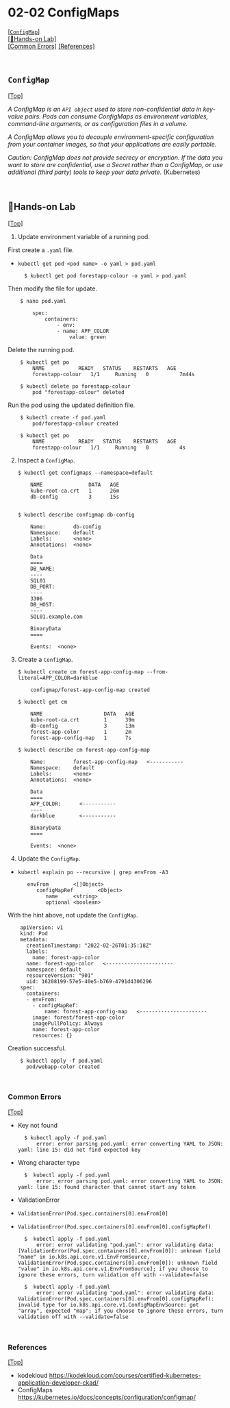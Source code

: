 # <span id='top'>02-02 ConfigMaps</span>

[[`ConfigMap`]](#configmap)  
[[🤲Hands-on Lab]](#handson)  
[[Common Errors]](#Errors)
[[References]](#ref)

<br>

## <span id='configmap'>`ConfigMap`</span>

[[Top]](#top)

_A ConfigMap is an `API object` used to store non-confidential data in key-value pairs. Pods can consume ConfigMaps as environment variables, command-line arguments, or as configuration files in a volume._

_A ConfigMap allows you to decouple environment-specific configuration from your container images, so that your applications are easily portable._

_Caution: ConfigMap does not provide secrecy or encryption. If the data you want to store are confidential, use a Secret rather than a ConfigMap, or use additional (third party) tools to keep your data private._ (Kubernetes)

<br>

## <span id='handson'>🤲Hands-on Lab</span>

[[Top]](#top)

1. Update environment variable of a running pod.

First create a `.yaml` file.

- `kubectl get pod <pod name> -o yaml > pod.yaml`

        $ kubectl get pod forestapp-colour -o yaml > pod.yaml

Then modify the file for update.

        $ nano pod.yaml

            spec:
                containers:
                    - env:
                    - name: APP_COLOR
                        value: green

Delete the running pod.

        $ kubectl get po
            NAME           READY   STATUS    RESTARTS   AGE
            forestapp-colour   1/1     Running   0          7m44s

        $ kubectl delete po forestapp-colour
            pod "forestapp-colour" deleted

Run the pod using the updated definition file.

        $ kubectl create -f pod.yaml
            pod/forestapp-colour created

        $ kubectl get po
            NAME           READY   STATUS    RESTARTS   AGE
            forestapp-colour   1/1     Running   0          4s

2.  Inspect a `ConfigMap`.

        $ kubectl get configmaps --namespace=default

            NAME               DATA   AGE
            kube-root-ca.crt   1      26m
            db-config          3      15s


        $ kubectl describe configmap db-config

            Name:         db-config
            Namespace:    default
            Labels:       <none>
            Annotations:  <none>

            Data
            ====
            DB_NAME:
            ----
            SQL01
            DB_PORT:
            ----
            3306
            DB_HOST:
            ----
            SQL01.example.com

            BinaryData
            ====

            Events:  <none>

3.  Create a `ConfigMap`.

        $ kubectl create cm forest-app-config-map --from-literal=APP_COLOR=darkblue

            configmap/forest-app-config-map created

        $ kubectl get cm

            NAME                    DATA   AGE
            kube-root-ca.crt        1      39m
            db-config               3      13m
            forest-app-color        1      2m
            forest-app-config-map   1      7s

        $ kubectl describe cm forest-app-config-map

            Name:         forest-app-config-map   <-----------
            Namespace:    default
            Labels:       <none>
            Annotations:  <none>

            Data
            ====
            APP_COLOR:      <-----------
            ----
            darkblue        <-----------

            BinaryData
            ====

            Events:  <none>

4.  Update the `ConfigMap`.

- `kubectl explain po --recursive | grep envFrom -A3`

         envFrom        <[]Object>
            configMapRef        <Object>
               name     <string>
               optional <boolean>

With the hint above, not update the `ConfigMap`.

        apiVersion: v1
        kind: Pod
        metadata:
          creationTimestamp: "2022-02-26T01:35:18Z"
          labels:
            name: forest-app-color
          name: forest-app-color   <----------------------
          namespace: default
          resourceVersion: "901"
          uid: 16208199-57e5-40e5-b769-4791d4306296
        spec:
          containers:
          - envFrom:
            - configMapRef:
                name: forest-app-config-map   <----------------------
            image: forest/forest-app-color
            imagePullPolicy: Always
            name: forest-app-color
            resources: {}

Creation successful.

        $ kubectl apply -f pod.yaml
          pod/webapp-color created

<br>

### <span id='errors'>Common Errors</span>

[[Top]](#top)

- Key not found

        $ kubectl apply -f pod.yaml
            error: error parsing pod.yaml: error converting YAML to JSON: yaml: line 15: did not find expected key

- Wrong character type

        $  kubectl apply -f pod.yaml
            error: error parsing pod.yaml: error converting YAML to JSON: yaml: line 15: found character that cannot start any token

- ValidationError
- `ValidationError(Pod.spec.containers[0].envFrom[0]`
- `ValidationError(Pod.spec.containers[0].envFrom[0].configMapRef)`

        $  kubectl apply -f pod.yaml
            error: error validating "pod.yaml": error validating data: [ValidationError(Pod.spec.containers[0].envFrom[0]): unknown field "name" in io.k8s.api.core.v1.EnvFromSource, ValidationError(Pod.spec.containers[0].envFrom[0]): unknown field "value" in io.k8s.api.core.v1.EnvFromSource]; if you choose to ignore these errors, turn validation off with --validate=false

        $  kubectl apply -f pod.yaml
            error: error validating "pod.yaml": error validating data: ValidationError(Pod.spec.containers[0].envFrom[0].configMapRef): invalid type for io.k8s.api.core.v1.ConfigMapEnvSource: got "array", expected "map"; if you choose to ignore these errors, turn validation off with --validate=false

<br>

### <span id='ref'>References</span>

[[Top]](#top)

- kodekloud https://kodekloud.com/courses/certified-kubernetes-application-developer-ckad/
- ConfigMaps https://kubernetes.io/docs/concepts/configuration/configmap/
